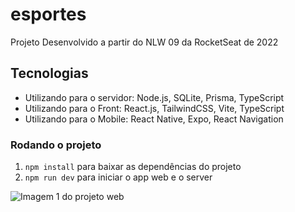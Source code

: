 # esportes
Projeto Desenvolvido a partir do NLW 09 da RocketSeat de 2022
## Tecnologias
- Utilizando para o servidor:
Node.js, SQLite, Prisma, TypeScript
- Utilizando para o Front:
React.js, TailwindCSS, Vite, TypeScript
- Utilizando para o Mobile:
React Native, Expo, React Navigation
### Rodando o projeto
1. `npm install` para baixar as dependências do projeto 
2. `npm run dev` para iniciar o app web e o server

![Imagem 1 do projeto web](https://repository-images.githubusercontent.com/545167606/543a5942-a2f6-4c90-bb17-0c698601d3c4)


